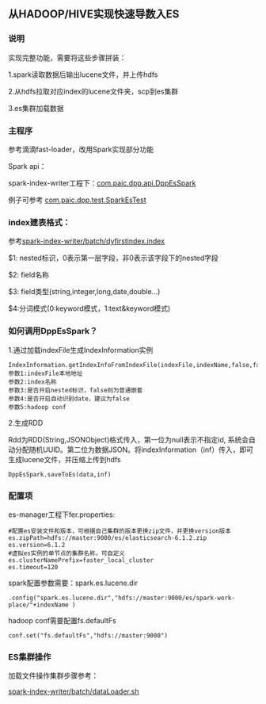 ## 从HADOOP/HIVE实现快速导数入ES

### 说明

实现完整功能，需要将这些步骤拼装：

1.spark读取数据后输出lucene文件，并上传hdfs

2.从hdfs拉取对应index的lucene文件夹，scp到es集群

3.es集群加载数据



### 主程序

参考滴滴fast-loader，改用Spark实现部分功能

Spark api：

spark-index-writer工程下：[com.paic.dpp.api.DppEsSpark](https://github.com/Dengyu123/fast-es-rdd/blob/master/faster-es-rdd/spark-index-writer/src/main/scala/com/paic/dpp/api/DppEsSpark.scala)

例子可参考
[com.paic.dpp.test.SparkEsTest](https://github.com/Dengyu123/fast-es-rdd/blob/master/faster-es-rdd/spark-index-writer/src/main/scala/com/paic/dpp/test/SparkEsTest.scala)


### index建表格式：

参考[spark-index-writer/batch/dyfirstindex.index](https://github.com/Dengyu123/fast-es-rdd/blob/master/faster-es-rdd/spark-index-writer/batch/dyfirstindex.index)

$1: nested标识，0表示第一层字段，非0表示该字段下的nested字段

$2: field名称

$3: field类型(string,integer,long,date,double...)

$4:分词模式(0:keyword模式，1:text&keyword模式)



### 如何调用DppEsSpark？

1.通过加载indexFile生成IndexInformation实例

```
IndexInformation.getIndexInfoFromIndexFile(indexFile,indexName,false,false,conf)
参数1:indexFile本地地址
参数2:index名称
参数3:是否开启nested标识，false则为普通嵌套
参数4:是否开启自动识别date，建议为false
参数5:hadoop conf
```

2.生成RDD

Rdd为RDD(String,JSONObject)格式传入，第一位为null表示不指定id, 系统会自动分配随机UUID。第二位为数据JSON。将indexInformation（inf）传入，即可生成lucene文件，并压缩上传到hdfs

```
DppEsSpark.saveToEs(data,inf)
```



### 配置项

es-manager工程下fer.properties:

```properties
#配置es安装文件和版本，可根据自己集群的版本更换zip文件，并更换version版本
es.zipPath=hdfs://master:9000/es/elasticsearch-6.1.2.zip  
es.version=6.1.2
#虚拟es实例的单节点的集群名称，可自定义
es.clusterNamePrefix=faster_local_cluster
es.timeout=120
```

spark配置参数需要：spark.es.lucene.dir

```
.config("spark.es.lucene.dir","hdfs://master:9000/es/spark-work-place/"+indexName )
```

hadoop conf需要配置fs.defaultFs

```
conf.set("fs.defaultFs","hdfs://master:9000")
```

### ES集群操作

加载文件操作集群步骤参考：

[spark-index-writer/batch/dataLoader.sh](https://github.com/Dengyu123/fast-es-rdd/blob/master/faster-es-rdd/spark-index-writer/batch/dataLoader.sh)



